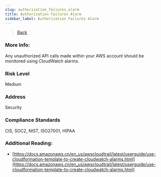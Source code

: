 ```yaml
---
slug: authorization_failures_alarm
title: Authorization Failures Alarm
sidebar_label: Authorization Failures Alarm
---
```

> [Back](../../cloudwatchmonitoring)

### More Info:
Any unauthorized API calls made within your AWS account should be monitored using CloudWatch alarms.

### Risk Level
Medium

### Address
Security

### Compliance Standards
CIS, SOC2, NIST, ISO27001, HIPAA

### Additional Reading:
- [https://docs.amazonaws.cn/en_us/awscloudtrail/latest/userguide/use-cloudformation-template-to-create-cloudwatch-alarms.html](https://docs.amazonaws.cn/en_us/awscloudtrail/latest/userguide/use-cloudformation-template-to-create-cloudwatch-alarms.html) 

